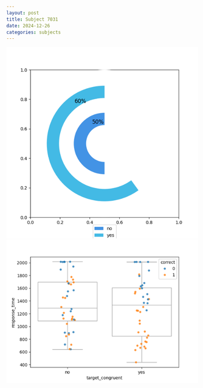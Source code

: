 ```yaml
---
layout: post
title: Subject 7031
date: 2024-12-26
categories: subjects
---
```


![](data/7031/run-8/7031_accuracy_target_congruence.png)
![](data/7031/run-8/7031_rt_congruence.png)
